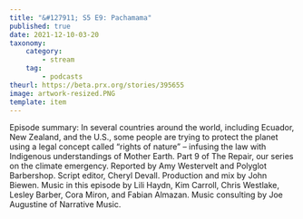 ```yaml
---
title: "&#127911; S5 E9: Pachamama"
published: true
date: 2021-12-10-03-20
taxonomy:
    category:
        - stream
    tag:
        - podcasts
theurl: https://beta.prx.org/stories/395655
image: artwork-resized.PNG
template: item
---
```


Episode summary: In several countries around the world, including Ecuador, New Zealand, and the U.S., some people are trying to protect the planet using a legal concept called &ldquo;rights of nature&rdquo; &ndash; infusing the law with Indigenous understandings of Mother Earth. Part 9 of The Repair, our series on the climate emergency. Reported by Amy Westervelt and Polyglot Barbershop. Script editor, Cheryl Devall. Production and mix by John Biewen. Music in this episode by Lili Haydn, Kim Carroll, Chris Westlake, Lesley Barber, Cora Miron, and Fabian Almazan. Music consulting by Joe Augustine of Narrative Music.
